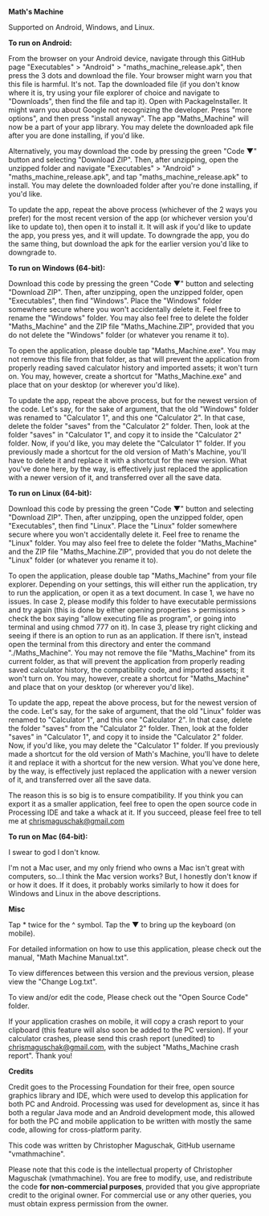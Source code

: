 ****Math's Machine****

Supported on Android, Windows, and Linux.

**To run on Android:**

From the browser on your Android device, navigate through this GitHub page "Executables" > "Android" > "maths_machine_release.apk", then press the 3 dots and download the file. Your browser might warn you that this file is harmful. It's not. Tap the downloaded file (if you don't know where it is, try using your file explorer of choice and navigate to "Downloads", then find the file and tap it). Open with PackageInstaller. It might warn you about Google not recognizing the developer. Press "more options", and then press "install anyway". The app "Maths_Machine" will now be a part of your app library. You may delete the downloaded apk file after you are done installing, if you'd like.

Alternatively, you may download the code by pressing the green "Code ▼" button and selecting "Download ZIP". Then, after unzipping, open the unzipped folder and navigate "Executables" > "Android" > "maths_machine_release.apk", and tap "maths_machine_release.apk" to install. You may delete the downloaded folder after you're done installing, if you'd like.

To update the app, repeat the above process (whichever of the 2 ways you prefer) for the most recent version of the app (or whichever version you'd like to update to), then open it to install it. It will ask if you'd like to update the app, you press yes, and it will update. To downgrade the app, you do the same thing, but download the apk for the earlier version you'd like to downgrade to.


**To run on Windows (64-bit):**

Download this code by pressing the green "Code ▼" button and selecting "Download ZIP". Then, after unzipping, open the unzipped folder, open "Executables", then find "Windows". Place the "Windows" folder somewhere secure where you won't accidentally delete it. Feel free to rename the "Windows" folder. You may also feel free to delete the folder "Maths_Machine" and the ZIP file "Maths_Machine.ZIP", provided that you do not delete the "Windows" folder (or whatever you rename it to).

To open the application, please double tap "Maths_Machine.exe". You may not remove this file from that folder, as that will prevent the application from properly reading saved calculator history and imported assets; it won't turn on. You may, however, create a shortcut for "Maths_Machine.exe" and place that on your desktop (or wherever you'd like).

To update the app, repeat the above process, but for the newest version of the code. Let's say, for the sake of argument, that the old "Windows" folder was renamed to "Calculator 1", and this one "Calculator 2". In that case, delete the folder "saves" from the "Calculator 2" folder. Then, look at the folder "saves" in "Calculator 1", and copy it to inside the "Calculator 2" folder. Now, if you'd like, you may delete the "Calculator 1" folder. If you previously made a shortcut for the old version of Math's Machine, you'll have to delete it and replace it with a shortcut for the new version. What you've done here, by the way, is effectively just replaced the application with a newer version of it, and transferred over all the save data.


**To run on Linux (64-bit):**

Download this code by pressing the green "Code ▼" button and selecting "Download ZIP". Then, after unzipping, open the unzipped folder, open "Executables", then find "Linux". Place the "Linux" folder somewhere secure where you won't accidentally delete it. Feel free to rename the "Linux" folder. You may also feel free to delete the folder "Maths_Machine" and the ZIP file "Maths_Machine.ZIP", provided that you do not delete the "Linux" folder (or whatever you rename it to).

To open the application, please double tap "Maths_Machine" from your file explorer. Depending on your settings, this will either run the application, try to run the application, or open it as a text document. In case 1, we have no issues. In case 2, please modify this folder to have executable permissions and try again (this is done by either opening properties > permissions > check the box saying "allow executing file as program", or going into terminal and using chmod 777 on it). In case 3, please try right clicking and seeing if there is an option to run as an application. If there isn't, instead open the terminal from this directory and enter the command "./Maths_Machine". You may not remove the file "Maths_Machine" from its current folder, as that will prevent the application from properly reading saved calculator history, the compatibility code, and imported assets; it won't turn on. You may, however, create a shortcut for "Maths_Machine" and place that on your desktop (or wherever you'd like).

To update the app, repeat the above process, but for the newest version of the code. Let's say, for the sake of argument, that the old "Linux" folder was renamed to "Calculator 1", and this one "Calculator 2". In that case, delete the folder "saves" from the "Calculator 2" folder. Then, look at the folder "saves" in "Calculator 1", and copy it to inside the "Calculator 2" folder. Now, if you'd like, you may delete the "Calculator 1" folder. If you previously made a shortcut for the old version of Math's Machine, you'll have to delete it and replace it with a shortcut for the new version. What you've done here, by the way, is effectively just replaced the application with a newer version of it, and transferred over all the save data.

The reason this is so big is to ensure compatibility. If you think you can export it as a smaller application, feel free to open the open source code in Processing IDE and take a whack at it. If you succeed, please feel free to tell me at chrismaguschak@gmail.com


**To run on Mac (64-bit):**

I swear to god I don't know.

I'm not a Mac user, and my only friend who owns a Mac isn't great with computers, so...I think the Mac version works? But, I honestly don't know if or how it does. If it does, it probably works similarly to how it does for Windows and Linux in the above descriptions.


**Misc**

Tap * twice for the ^ symbol. Tap the ▼ to bring up the keyboard (on mobile).


For detailed information on how to use this application, please check out the manual, "Math Machine Manual.txt".

To view differences between this version and the previous version, please view the "Change Log.txt".

To view and/or edit the code, Please check out the "Open Source Code" folder.



If your application crashes on mobile, it will copy a crash report to your clipboard (this feature will also soon be added to the PC version). If your calculator crashes, please send this crash report (unedited) to chrismaguschak@gmail.com, with the subject "Maths_Machine crash report". Thank you!

**Credits**

Credit goes to the Processing Foundation for their free, open source graphics library and IDE, which were used to develop this application for both PC and Android.
Processing was used for development as, since it has both a regular Java mode and an Android development mode, this allowed for both the PC and mobile application to be written with mostly the same code, allowing for cross-platform parity.

This code was written by Christopher Maguschak, GitHub username "vmathmachine".

Please note that this code is the intellectual property of Christopher Maguschak (vmathmachine). You are free to modify, use, and redistribute the code **for non-commercial purposes**,
provided that you give appropriate credit to the original owner. For commercial use or any other queries, you must obtain express permission from the owner.
